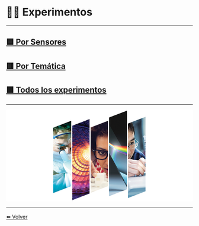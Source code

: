 # 👩‍🔬 Experimentos

---

## [🟦 Por Sensores](PorSensores)

## [🟥 Por Temática](PorTematica)

## [🟩 Todos los experimentos](Listado)

---

![](/assets/img/experimentos.png)


---

[⬅️ Volver](./)
